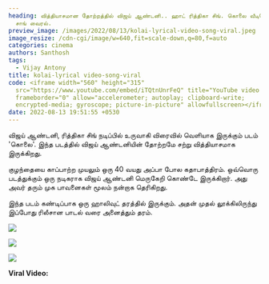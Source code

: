 ```yaml
---
heading: வித்தியாசமான தோற்றத்தில் விஜய் ஆண்டனி.. ஹாட் ரித்திகா சிங். கொலை வீடியோ
  சாங் வைரல்.
preview_image: /images/2022/08/13/kolai-lyrical-video-song-viral.jpeg
image_resize: /cdn-cgi/image/w=640,fit=scale-down,q=80,f=auto
categories: cinema
authors: Santhosh
tags:
  - Vijay Antony
title: kolai-lyrical video-song-viral
code: <iframe width="560" height="315"
  src="https://www.youtube.com/embed/iTQtnUnrFeQ" title="YouTube video player"
  frameborder="0" allow="accelerometer; autoplay; clipboard-write;
  encrypted-media; gyroscope; picture-in-picture" allowfullscreen></iframe>
date: 2022-08-13 19:51:55 +0530
---
```

விஜய் ஆண்டனி, ரித்திகா சிங் நடிப்பில் உருவாகி விரைவில் வெளியாக இருக்கும் படம் 'கொலை'. இந்த படத்தில் விஜய் ஆண்டனியின் தோற்றமே சற்று வித்தியாசமாக இருக்கிறது.

குழந்தையை காப்பாற்ற முயலும் ஒரு 40 வயது அப்பா போல கதாபாத்திரம். ஒவ்வொரு படத்துக்கும் ஒரு நடிகராக விஜய் ஆண்டனி மெருகேறி கொண்டே இருக்கிறார். அது அவர் தரும் முக பாவனைகள் மூலம் நன்றாக தெரிகிறது.

இந்த படம் கண்டிப்பாக ஒரு ஹாலிவுட் தரத்தில் இருக்கும். அதன் முதல் லூக்கிலிருந்து இப்போது ரிலீசான பாடல் வரை அனைத்தும் தரம்.

![](/images/2022/08/13/kolai-lyrical-video-1.jpeg)

![](/images/2022/08/13/kolai-lyrical-video-2.jpeg)

![](/images/2022/08/13/kolai-lyrical-video-3.jpeg)

**Viral Video:**